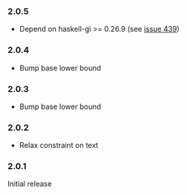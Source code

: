### 2.0.5

+ Depend on haskell-gi >= 0.26.9 (see [issue 439](https://github.com/haskell-gi/haskell-gi/issues/439))

### 2.0.4

+ Bump base lower bound

### 2.0.3

+ Bump base lower bound

### 2.0.2

+ Relax constraint on text

### 2.0.1

Initial release
